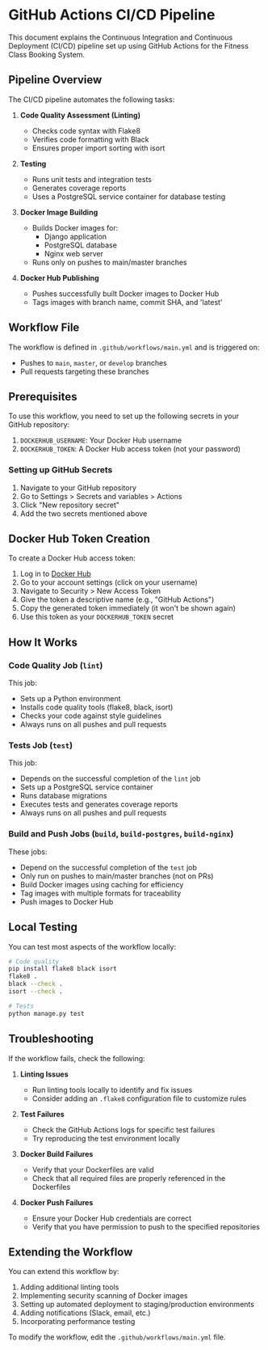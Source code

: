 # GitHub Actions CI/CD Pipeline

This document explains the Continuous Integration and Continuous Deployment (CI/CD) pipeline set up using GitHub Actions for the Fitness Class Booking System.

## Pipeline Overview

The CI/CD pipeline automates the following tasks:

1. **Code Quality Assessment (Linting)**
   - Checks code syntax with Flake8
   - Verifies code formatting with Black
   - Ensures proper import sorting with isort

2. **Testing**
   - Runs unit tests and integration tests
   - Generates coverage reports
   - Uses a PostgreSQL service container for database testing

3. **Docker Image Building**
   - Builds Docker images for:
     - Django application
     - PostgreSQL database
     - Nginx web server
   - Runs only on pushes to main/master branches

4. **Docker Hub Publishing**
   - Pushes successfully built Docker images to Docker Hub
   - Tags images with branch name, commit SHA, and 'latest'

## Workflow File

The workflow is defined in `.github/workflows/main.yml` and is triggered on:
- Pushes to `main`, `master`, or `develop` branches
- Pull requests targeting these branches

## Prerequisites

To use this workflow, you need to set up the following secrets in your GitHub repository:

1. `DOCKERHUB_USERNAME`: Your Docker Hub username
2. `DOCKERHUB_TOKEN`: A Docker Hub access token (not your password)

### Setting up GitHub Secrets

1. Navigate to your GitHub repository
2. Go to Settings > Secrets and variables > Actions
3. Click "New repository secret"
4. Add the two secrets mentioned above

## Docker Hub Token Creation

To create a Docker Hub access token:

1. Log in to [Docker Hub](https://hub.docker.com/)
2. Go to your account settings (click on your username)
3. Navigate to Security > New Access Token
4. Give the token a descriptive name (e.g., "GitHub Actions")
5. Copy the generated token immediately (it won't be shown again)
6. Use this token as your `DOCKERHUB_TOKEN` secret

## How It Works

### Code Quality Job (`lint`)

This job:
- Sets up a Python environment
- Installs code quality tools (flake8, black, isort)
- Checks your code against style guidelines
- Always runs on all pushes and pull requests

### Tests Job (`test`)

This job:
- Depends on the successful completion of the `lint` job
- Sets up a PostgreSQL service container
- Runs database migrations
- Executes tests and generates coverage reports
- Always runs on all pushes and pull requests

### Build and Push Jobs (`build`, `build-postgres`, `build-nginx`)

These jobs:
- Depend on the successful completion of the `test` job
- Only run on pushes to main/master branches (not on PRs)
- Build Docker images using caching for efficiency
- Tag images with multiple formats for traceability
- Push images to Docker Hub

## Local Testing

You can test most aspects of the workflow locally:

```bash
# Code quality
pip install flake8 black isort
flake8 .
black --check .
isort --check .

# Tests
python manage.py test
```

## Troubleshooting

If the workflow fails, check the following:

1. **Linting Issues**
   - Run linting tools locally to identify and fix issues
   - Consider adding an `.flake8` configuration file to customize rules

2. **Test Failures**
   - Check the GitHub Actions logs for specific test failures
   - Try reproducing the test environment locally

3. **Docker Build Failures**
   - Verify that your Dockerfiles are valid
   - Check that all required files are properly referenced in the Dockerfiles

4. **Docker Push Failures**
   - Ensure your Docker Hub credentials are correct
   - Verify that you have permission to push to the specified repositories

## Extending the Workflow

You can extend this workflow by:

1. Adding additional linting tools
2. Implementing security scanning of Docker images
3. Setting up automated deployment to staging/production environments
4. Adding notifications (Slack, email, etc.)
5. Incorporating performance testing

To modify the workflow, edit the `.github/workflows/main.yml` file.